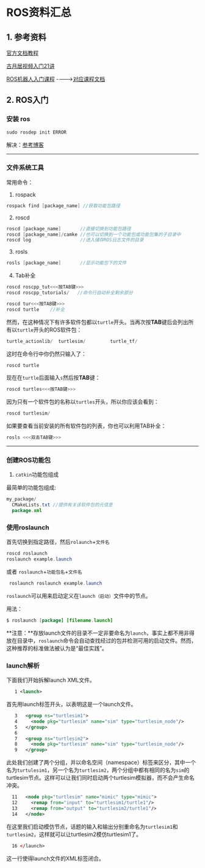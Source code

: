 # ROS资料汇总

## 1. 参考资料

[官方文档教程](http://wiki.ros.org/cn/ROS/Tutorials)

[古月居视频入门21讲](https://www.bilibili.com/video/BV1zt411G7Vn?from=search&seid=10794056852179208332)

[ROS机器人入门课程](https://www.bilibili.com/video/BV1Ci4y1L7ZZ)   ---->[对应课程文档](http://www.autolabor.com.cn/book/ROSTutorials/)





## 2. ROS入门

### 安装 ros

```java
sudo rosdep init ERROR
```

解决：[参考博客](https://blog.csdn.net/weixin_43619346/article/details/106974715)

---

### 文件系统工具

常用命令：

1. rospack

```java
rospack find [package_name] //获取功能包路径
```

2. roscd

```java
roscd [package_name]       //直接切换到功能包路径
roscd [package_name]/camke //也可以切换到一个功能包或功能包集的子目录中
roscd log                  //进入储存ROS日志文件的目录
```

3. rosls

```java
rosls [package_name]       //显示功能包下的文件
```

4. Tab补全

```java
roscd roscpp_tut<<<按TAB键>>>
roscd roscpp_tutorials/   //命令行自动补全剩余部分
```

```java
roscd tur<<<按TAB键>>>
roscd turtle    //补全    
```

然而，在这种情况下有许多软件包都以`turtle`开头。当再次按**TAB**键后会列出所有以`turtle`开头的ROS软件包：

```java
turtle_actionlib/  turtlesim/         turtle_tf/
```

这时在命令行中你仍然只输入了：

```java
roscd turtle
```

现在在`turtle`后面输入`s`然后按**TAB**键：

```java
roscd turtles<<<按TAB键>>>
```

因为只有一个软件包的名称以`turtles`开头，所以你应该会看到：

```java
roscd turtlesim/
```

如果要查看当前安装的所有软件包的列表，你也可以利用TAB补全：

```java
rosls <<<双击TAB键>>>
```

---

### 创建ROS功能包

1. `catkin`功能包组成

最简单的功能包组成:

```java
my_package/
  CMakeLists.txt //提供有关该软件包的元信息
  package.xml
```



### 使用roslaunch

首先切换到指定路径，然后`rolaunch`+`文件名`

```java
roscd roslaunch
roslaunch example.launch
```

或者 `roslaunch`+`功能包名`+`文件名`

```java
 roslaunch roslaunch example.launch
```



`roslaunch`可以用来启动定义在`launch（启动）`文件中的节点。

用法：

```java
$ roslaunch [package] [filename.launch]
```

**注意：**存放launch文件的目录不一定非要命名为`launch`，事实上都不用非得放在目录中，`roslaunch`命令会自动查找经过的包并检测可用的启动文件。然而，这种推荐的标准做法被认为是“最佳实践”。

### launch解析

下面我们开始拆解launch XML文件。

```xml
   1 <launch>
```

首先用launch标签开头，以表明这是一个launch文件。

```xml
   3   <group ns="turtlesim1">
   4     <node pkg="turtlesim" name="sim" type="turtlesim_node"/>
   5   </group>
   6 
   7   <group ns="turtlesim2">
   8     <node pkg="turtlesim" name="sim" type="turtlesim_node"/>
   9   </group>
```

此处我们创建了两个分组，并以命名空间（namespace）标签来区分，其中一个名为`turtulesim1`，另一个名为`turtlesim2`，两个分组中都有相同的名为`sim`的turtlesim节点。这样可以让我们同时启动两个turtlesim模拟器，而不会产生命名冲突。

```xml
  11   <node pkg="turtlesim" name="mimic" type="mimic">
  12     <remap from="input" to="turtlesim1/turtle1"/>
  13     <remap from="output" to="turtlesim2/turtle1"/>
  14   </node>
```

在这里我们启动模仿节点，话题的输入和输出分别重命名为`turtlesim1`和`turtlesim2`，这样就可以让turtlesim2模仿turtlesim1了。

```xml
  16 </launch>
```

这一行使得launch文件的XML标签闭合。